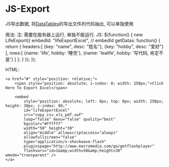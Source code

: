 JS-Export
=========

JS导出数据, 将[DataTables](http://www.datatables.net)的导出文件的代码抽出, 可以单独使用


用法:
注: 需要在服务器上运行, 单独不能运行.
JS:
	$(function() {
		new LifeExport({
			embedId: "lifeExportExcel", // embedId
			getDatas: function() {
				return {
					headers:[
						{key: "name", desc: "姓名"}, 
						{key: "hobby", desc: "爱好"}
					],
					rows:[
							{name: 'life', hobby: '睡觉'},
							{name: 'lealife', hobby: '写代码, 肯定不是'}
						]
				};
			}
		});
	});

</pre>

HTML:

	<a href="#" style="position: relative;">
		<span style="position: absolute; z-index: 0; width: 250px;">Click Here To Export Excel</span>
	
		<embed 
			style="position: absolute; left: 0px; top: 0px; width: 250px; height: 30px; z-index: 99;"
			id="lifeExportExcel"
			src="copy_csv_xls_pdf.swf"
			loop="false" menu="false" quality="best" 
			bgcolor="#ffffff" 
			width="50" height="30"
			align="middle" allowscriptaccess="always" 
			allowfullscreen="false" 
			type="application/x-shockwave-flash" 
			pluginspage="http://www.macromedia.com/go/getflashplayer"
			flashvars="id=1&amp;width=50&amp;height=30" wmode="transparent" />
	</a>
